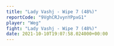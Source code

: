 ```yaml
---
title: "Lady Vashj - Wipe 7 (48%)"
reportCode: "9VghCRJvynYPpxG1"
player: "Weg"
fight: "Lady Vashj - Wipe 7 (48%)"
date: 2021-10-10T19:07:58.024000+00:00
---
```

